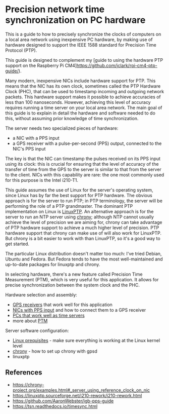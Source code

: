 # Precision network time synchronization on PC hardware

This is a guide to how to precisely synchronize the clocks of computers on a local area network using inexpensive PC hardware, by making use of hardware designed to support the IEEE 1588 standard for Precision Time Protocol (PTP).

This guide is designed to complement my [guide to using the hardware PTP support on the Raspberry Pi CM4]https://github.com/jclark/rpi-cm4-ptp-guide/).

Many modern, inexpensive NICs include hardware support for PTP. This means that the NIC has its own clock, sometimes called the PTP Hardware Clock (PHC), that can be used to timestamp incoming and outgoing network packets. This hardware support makes it possible to achieve accuracies of less than 100 nanoseconds. However, achieving this level of accuracy requires running a time server on your local area network.
The main goal of this guide is to explain in detail the hardware and software needed to do this, without assuming prior knowledge of time synchronization.

The server needs two specialized pieces of hardware:
- a NIC with a PPS input
- a GPS receiver with a pulse-per-second (PPS) output, connected to the NIC's PPS input

The key is that the NIC can timestamp the pulses received on its PPS input using its clock: this is crucial for ensuring that the level of accuracy of the transfer of time from the GPS to the server is similar to that
from the server to the client.
NICs with this capability are rare: the one most commonly used for this purpose is the Intel i210-T1. 

This guide assumes the use of Linux for the server's operating system, since Linux has by far the best support for PTP hardware.
The obvious approach is for the server to run PTP; in PTP terminology, the server will be performing the role of a PTP grandmaster. The dominant PTP implementation on Linux is [LinuxPTP](https://linuxptp.sourceforge.net/). An alternative approach is for the server to run an NTP server using [chrony](https://chrony-project.org/); although NTP cannot usually achieve the level of precision we are aiming for, chrony can take advantage of PTP hardware support to achieve a much higher level of precision.
PTP hardware support that chrony can make use of will also work for LinuxPTP.
But chrony is a bit easier to work with than LinuxPTP, so it's a good way to get started.

The particular Linux distribution doesn't matter too much: I've tried Debian, Ubuntu and Fedora. But Fedora tends to have the most well-maintained and up-to-date packages for linuxptp and chrony.

In selecting hardware, there's a new feature called Precision Time Measurement (PTM), which is very useful for this application. It allows for precise synchronization between the system clock and the PHC.

Hardware selection and assembly:
* [GPS receivers](gps.md) that work well for this application
* [NICs with PPS input](pps-nic.md) and how to connect them to a GPS receiver
* [PCs that work well as time servers](server-pc.md)
* more about [PTM](ptm.md) 

Server software configuration:
* [Linux prequisites](linux-server.md) - make sure everything is working at the Linux kernel level
* [chrony](chrony.md) - how to set up chrony with gpsd
* linuxptp


## References
* https://chrony-project.org/examples.html#_server_using_reference_clock_on_nic
* https://linuxptp.sourceforge.net/i210-rework/i210-rework.html
* https://github.com/AaronWebster/igb-pps-guide
* https://tsn.readthedocs.io/timesync.html
